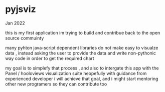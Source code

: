 # pyjsviz

Jan 2022

this is my first application im trying to build and contribue back to the open source commuinty

many pyhton java-script dependent libraries do not make easy to visualze data , instead asking the user to provide the data and write non-pythonic way code in order to get the required chart

my goal is to simplefy that process , and also to intergate this app with the Panel / hooloviews visualization suite
heopefully with guidance from experienced developer i will achieve that goal, and i might start mentoring other new programers so they can contribute too
